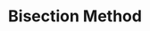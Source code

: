 ---
layout: bisection
title: Bisection Method
description: Bisection Method
image: assets/images/pic07.jpg
nav-menu: true
show_tile: true
---
